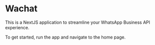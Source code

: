 # Wachat

This is a NextJS application to streamline your WhatsApp Business API experience.

To get started, run the app and navigate to the home page.
